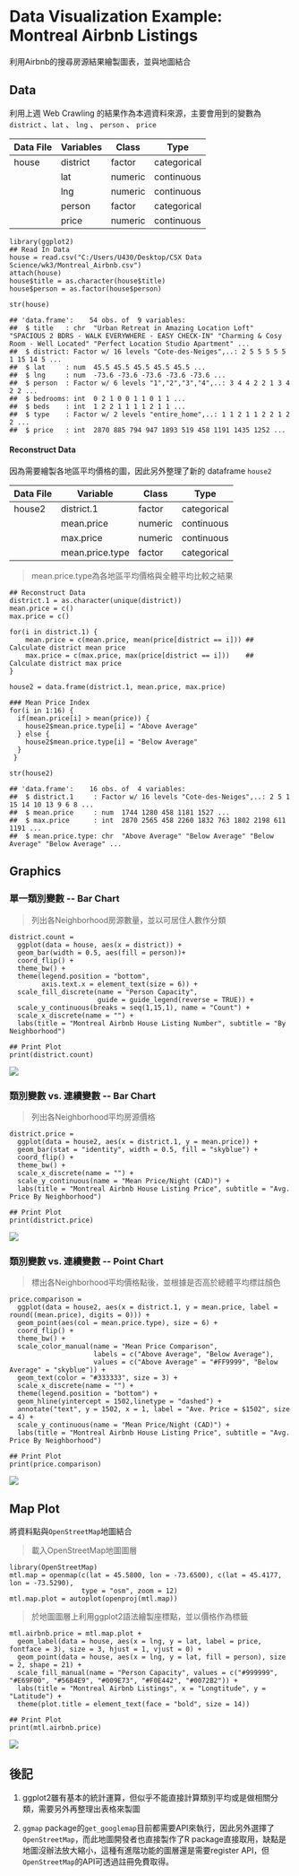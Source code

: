 Data Visualization Example: Montreal Airbnb Listings
====================================================

利用Airbnb的搜尋房源結果繪製圖表，並與地圖結合

Data
----

利用上週 Web Crawling 的結果作為本週資料來源，主要會用到的變數為
`district` 、`lat` 、 `lng` 、 `person` 、 `price`

<table>
<thead>
<tr class="header">
<th>Data File</th>
<th>Variables</th>
<th>Class</th>
<th>Type</th>
</tr>
</thead>
<tbody>
<tr class="odd">
<td>house</td>
<td>district</td>
<td>factor</td>
<td>categorical</td>
</tr>
<tr class="even">
<td></td>
<td>lat</td>
<td>numeric</td>
<td>continuous</td>
</tr>
<tr class="odd">
<td></td>
<td>lng</td>
<td>numeric</td>
<td>continuous</td>
</tr>
<tr class="even">
<td></td>
<td>person</td>
<td>factor</td>
<td>categorical</td>
</tr>
<tr class="odd">
<td></td>
<td>price</td>
<td>numeric</td>
<td>continuous</td>
</tr>
</tbody>
</table>

    library(ggplot2)
    ## Read In Data
    house = read.csv("C:/Users/U430/Desktop/CSX Data Science/wk3/Montreal_Airbnb.csv")
    attach(house)
    house$title = as.character(house$title)
    house$person = as.factor(house$person)

    str(house)

    ## 'data.frame':    54 obs. of  9 variables:
    ##  $ title   : chr  "Urban Retreat in Amazing Location Loft" "SPACIOUS 2 BDRS - WALK EVERYWHERE - EASY CHECK-IN" "Charming & Cosy Room - Well Located" "Perfect Location Studio Apartment" ...
    ##  $ district: Factor w/ 16 levels "Cote-des-Neiges",..: 2 5 5 5 5 5 1 15 14 5 ...
    ##  $ lat     : num  45.5 45.5 45.5 45.5 45.5 ...
    ##  $ lng     : num  -73.6 -73.6 -73.6 -73.6 -73.6 ...
    ##  $ person  : Factor w/ 6 levels "1","2","3","4",..: 3 4 4 2 2 1 3 4 2 2 ...
    ##  $ bedrooms: int  0 2 1 0 0 1 1 0 1 1 ...
    ##  $ beds    : int  1 2 2 1 1 1 1 2 1 1 ...
    ##  $ type    : Factor w/ 2 levels "entire_home",..: 1 1 2 1 1 2 2 1 2 2 ...
    ##  $ price   : int  2870 885 794 947 1893 519 458 1191 1435 1252 ...

#### Reconstruct Data

因為需要繪製各地區平均價格的圖，因此另外整理了新的 dataframe `house2`

<table>
<thead>
<tr class="header">
<th>Data File</th>
<th>Variable</th>
<th>Class</th>
<th>Type</th>
</tr>
</thead>
<tbody>
<tr class="odd">
<td>house2</td>
<td>district.1</td>
<td>factor</td>
<td>categorical</td>
</tr>
<tr class="even">
<td></td>
<td>mean.price</td>
<td>numeric</td>
<td>continuous</td>
</tr>
<tr class="odd">
<td></td>
<td>max.price</td>
<td>numeric</td>
<td>continuous</td>
</tr>
<tr class="even">
<td></td>
<td>mean.price.type</td>
<td>factor</td>
<td>categorical</td>
</tr>
</tbody>
</table>

> mean.price.type為各地區平均價格與全體平均比較之結果

    ## Reconstruct Data
    district.1 = as.character(unique(district))
    mean.price = c()
    max.price = c()

    for(i in district.1) {
        mean.price = c(mean.price, mean(price[district == i])) ## Calculate district mean price
        max.price = c(max.price, max(price[district == i]))    ## Calculate district max price
    }

    house2 = data.frame(district.1, mean.price, max.price)

    ### Mean Price Index
    for(i in 1:16) {
      if(mean.price[i] > mean(price)) {
        house2$mean.price.type[i] = "Above Average"
      } else {
        house2$mean.price.type[i] = "Below Average"
      } 
     }

    str(house2)

    ## 'data.frame':    16 obs. of  4 variables:
    ##  $ district.1     : Factor w/ 16 levels "Cote-des-Neiges",..: 2 5 1 15 14 10 13 9 6 8 ...
    ##  $ mean.price     : num  1744 1280 458 1181 1527 ...
    ##  $ max.price      : int  2870 2565 458 2260 1832 763 1802 2198 611 1191 ...
    ##  $ mean.price.type: chr  "Above Average" "Below Average" "Below Average" "Below Average" ...

Graphics
--------

### 單一類別變數 -- Bar Chart

> 列出各Neighborhood房源數量，並以可居住人數作分類

    district.count = 
      ggplot(data = house, aes(x = district)) +
      geom_bar(width = 0.5, aes(fill = person))+
      coord_flip() +
      theme_bw() +
      theme(legend.position = "bottom", 
            axis.text.x = element_text(size = 6)) +
      scale_fill_discrete(name = "Person Capacity",
                          guide = guide_legend(reverse = TRUE)) +
      scale_y_continuous(breaks = seq(1,15,1), name = "Count") +
      scale_x_discrete(name = "") +
      labs(title = "Montreal Airbnb House Listing Number", subtitle = "By Neighborhood")
      
    ## Print Plot
    print(district.count)

![](Readme_files/figure-markdown_strict/unnamed-chunk-4-1.png)

### 類別變數 vs. 連續變數 -- Bar Chart

> 列出各Neighborhood平均房源價格

    district.price = 
      ggplot(data = house2, aes(x = district.1, y = mean.price)) +
      geom_bar(stat = "identity", width = 0.5, fill = "skyblue") +
      coord_flip() +
      theme_bw() +
      scale_x_discrete(name = "") +
      scale_y_continuous(name = "Mean Price/Night (CAD)") +
      labs(title = "Montreal Airbnb House Listing Price", subtitle = "Avg. Price By Neighborhood")

    ## Print Plot
    print(district.price)

![](Readme_files/figure-markdown_strict/unnamed-chunk-5-1.png)

### 類別變數 vs. 連續變數 -- Point Chart

> 標出各Neighborhood平均價格點後，並根據是否高於總體平均標註顏色

    price.comparison = 
      ggplot(data = house2, aes(x = district.1, y = mean.price, label = round((mean.price), digits = 0))) +
      geom_point(aes(col = mean.price.type), size = 6) +
      coord_flip() +
      theme_bw() +
      scale_color_manual(name = "Mean Price Comparison", 
                         labels = c("Above Average", "Below Average"), 
                         values = c("Above Average" = "#FF9999", "Below Average" = "skyblue")) +
      geom_text(color = "#333333", size = 3) +
      scale_x_discrete(name = "") +
      theme(legend.position = "bottom") +
      geom_hline(yintercept = 1502,linetype = "dashed") +
      annotate("text", y = 1502, x = 1, label = "Ave. Price = $1502", size = 4) +
      scale_y_continuous(name = "Mean Price/Night (CAD)") +
      labs(title = "Montreal Airbnb House Listing Price", subtitle = "Avg. Price By Neighborhood")

    ## Print Plot
    print(price.comparison)

![](Readme_files/figure-markdown_strict/unnamed-chunk-6-1.png)

Map Plot
--------

將資料點與`OpenStreetMap`地圖結合

> 載入OpenStreetMap地圖圖層

    library(OpenStreetMap)
    mtl.map = openmap(c(lat = 45.5800, lon = -73.6500), c(lat = 45.4177, lon = -73.5290),
                      type = "osm", zoom = 12)
    mtl.map.plot = autoplot(openproj(mtl.map))

> 於地圖圖層上利用ggplot2語法繪製座標點，並以價格作為標籤

    mtl.airbnb.price = mtl.map.plot +
      geom_label(data = house, aes(x = lng, y = lat, label = price, fontface = 3), size = 3, hjust = 1, vjust = 0) +
      geom_point(data = house, aes(x = lng, y = lat, fill = person), size = 2, shape = 21) +
      scale_fill_manual(name = "Person Capacity", values = c("#999999", "#E69F00", "#56B4E9", "#009E73", "#F0E442", "#0072B2")) +
      labs(title = "Montreal Airbnb Listings", x = "Longtitude", y = "Latitude") +
      theme(plot.title = element_text(face = "bold", size = 14))

    ## Print Plot
    print(mtl.airbnb.price)

![](Readme_files/figure-markdown_strict/unnamed-chunk-9-1.png)

後記
----

1.  ggplot2雖有基本的統計運算，但似乎不能直接計算類別平均或是做相關分類，需要另外再整理出表格來製圖

2.  `ggmap`
    package的`get_googlemap`目前都需要API來執行，因此另外選擇了`OpenStreetMap`，而此地圖開發者也直接製作了R
    package直接取用，缺點是地圖沒辦法放大縮小，這種有進階功能的圖層還是需要register
    API，但`OpenStreetMap`的API可透過註冊免費取得。
